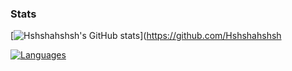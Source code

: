### Stats
[![Hshshahshsh's GitHub stats](https://github-readme-stats.vercel.app/api?username=Hshshahshsh)](https://github.com/Hshshahshsh

[![Languages](https://github-readme-stats.vercel.app/api/top-langs/?username=Hshshahshsh)](https://github.com/Hshshahshsh)
  
<!--
**Hshshahshsh/Hshshahshsh** is a ✨ _special_ ✨ repository because its `README.md` (this file) appears on your GitHub profile.

Here are some ideas to get you started:

- 🔭 I’m currently working on ...
- 🌱 I’m currently learning ...
- 👯 I’m looking to collaborate on ...
- 🤔 I’m looking for help with ...
- 💬 Ask me about ...
- 📫 How to reach me: ...
- 😄 Pronouns: ...
- ⚡ Fun fact: ...
-->
